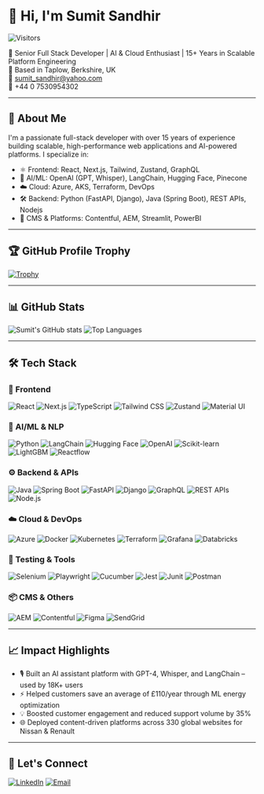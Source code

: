 # 👋 Hi, I'm Sumit Sandhir

![Visitors](https://visitor-badge.laobi.icu/badge?page_id=sumitsandhir.sumitsandhir)

🚀 Senior Full Stack Developer | AI & Cloud Enthusiast | 15+ Years in Scalable Platform Engineering  
📍 Based in Taplow, Berkshire, UK  
📧 [sumit_sandhir@yahoo.com](mailto:sumit_sandhir@yahoo.com)  
📱 +44 0 7530954302  

---

## 🧠 About Me

I'm a passionate full-stack developer with over 15 years of experience building scalable, high-performance web applications and AI-powered platforms. I specialize in:

- ⚛️ Frontend: React, Next.js, Tailwind, Zustand, GraphQL
- 🧠 AI/ML: OpenAI (GPT, Whisper), LangChain, Hugging Face, Pinecone
- ☁️ Cloud: Azure, AKS, Terraform, DevOps
- 🛠 Backend: Python (FastAPI, Django), Java (Spring Boot), REST APIs, Nodejs
- 🧩 CMS & Platforms: Contentful, AEM, Streamlit, PowerBI

---

## 🏆 GitHub Profile Trophy

[![Trophy](https://github-profile-trophy.vercel.app/?username=sumitsandhir&theme=monokai&row=2&column=4)](https://github.com/ryo-ma/github-profile-trophy)

---

## 📊 GitHub Stats

![Sumit's GitHub stats](https://github-readme-stats.vercel.app/api?username=sumitsandhir&show_icons=true&theme=monokai&hide_title=true)
![Top Languages](https://github-readme-stats.vercel.app/api/top-langs/?username=sumitsandhir&layout=compact&theme=monokai)

---

## 🛠️ Tech Stack

### 🚀 Frontend
![React](https://img.shields.io/badge/-React-61DAFB?logo=react&logoColor=white&style=flat-square)
![Next.js](https://img.shields.io/badge/-Next.js-000?logo=nextdotjs&logoColor=white&style=flat-square)
![TypeScript](https://img.shields.io/badge/-TypeScript-3178C6?logo=typescript&logoColor=white&style=flat-square)
![Tailwind CSS](https://img.shields.io/badge/-Tailwind_CSS-38B2AC?logo=tailwind-css&logoColor=white&style=flat-square)
![Zustand](https://img.shields.io/badge/-Zustand-000000?logo=zustand&logoColor=white&style=flat-square)
![Material UI](https://img.shields.io/badge/-Material_UI-007FFF?logo=mui&logoColor=white&style=flat-square)

### 🧠 AI/ML & NLP
![Python](https://img.shields.io/badge/-Python-3776AB?logo=python&logoColor=white&style=flat-square)
![LangChain](https://img.shields.io/badge/-LangChain-blueviolet?style=flat-square)
![Hugging Face](https://img.shields.io/badge/-HuggingFace-FCC624?logo=huggingface&logoColor=black&style=flat-square)
![OpenAI](https://img.shields.io/badge/-OpenAI-412991?logo=openai&logoColor=white&style=flat-square)
![Scikit-learn](https://img.shields.io/badge/-Scikit--learn-F7931E?logo=scikit-learn&logoColor=white&style=flat-square)
![LightGBM](https://img.shields.io/badge/-LightGBM-00C853?style=flat-square)
![Reactflow](https://img.shields.io/badge/-Reactflow-2962FF?style=flat-square)

### ⚙️ Backend & APIs
![Java](https://img.shields.io/badge/-Java-007396?logo=java&logoColor=white&style=flat-square)
![Spring Boot](https://img.shields.io/badge/-Spring_Boot-6DB33F?logo=spring-boot&logoColor=white&style=flat-square)
![FastAPI](https://img.shields.io/badge/-FastAPI-009688?logo=fastapi&logoColor=white&style=flat-square)
![Django](https://img.shields.io/badge/-Django-092E20?logo=django&logoColor=white&style=flat-square)
![GraphQL](https://img.shields.io/badge/-GraphQL-E10098?logo=graphql&logoColor=white&style=flat-square)
![REST APIs](https://img.shields.io/badge/-REST_API-000000?style=flat-square)
![Node.js](https://img.shields.io/badge/-Node.js-339933?style=flat-square&logo=node.js&logoColor=white)

### ☁️ Cloud & DevOps
![Azure](https://img.shields.io/badge/-Azure-0089D6?logo=microsoftazure&logoColor=white&style=flat-square)
![Docker](https://img.shields.io/badge/-Docker-2496ED?logo=docker&logoColor=white&style=flat-square)
![Kubernetes](https://img.shields.io/badge/-Kubernetes-326CE5?logo=kubernetes&logoColor=white&style=flat-square)
![Terraform](https://img.shields.io/badge/-Terraform-623CE4?logo=terraform&logoColor=white&style=flat-square)
![Grafana](https://img.shields.io/badge/-Grafana-F46800?logo=grafana&logoColor=white&style=flat-square)
![Databricks](https://img.shields.io/badge/-Databricks-E36209?logo=databricks&logoColor=white&style=flat-square)

### 🧰 Testing & Tools
![Selenium](https://img.shields.io/badge/-Selenium-43B02A?logo=selenium&logoColor=white&style=flat-square)
![Playwright](https://img.shields.io/badge/-Playwright-2EAD33?logo=playwright&logoColor=white&style=flat-square)
![Cucumber](https://img.shields.io/badge/-Cucumber-23D96C?logo=cucumber&logoColor=white&style=flat-square)
![Jest](https://img.shields.io/badge/-Jest-C21325?logo=jest&logoColor=white&style=flat-square)
![Junit](https://img.shields.io/badge/-JUnit-25A162?style=flat-square)
![Postman](https://img.shields.io/badge/-Postman-FF6C37?logo=postman&logoColor=white&style=flat-square)

### 📦 CMS & Others
![AEM](https://img.shields.io/badge/-AEM-000000?style=flat-square&logo=adobe)
![Contentful](https://img.shields.io/badge/-Contentful-2478CC?logo=contentful&logoColor=white&style=flat-square)
![Figma](https://img.shields.io/badge/-Figma-F24E1E?logo=figma&logoColor=white&style=flat-square)
![SendGrid](https://img.shields.io/badge/-SendGrid-00B3E3?logo=sendgrid&logoColor=white&style=flat-square)

---

## 📈 Impact Highlights

- 🎙 Built an AI assistant platform with GPT-4, Whisper, and LangChain – used by 18K+ users
- ⚡ Helped customers save an average of £110/year through ML energy optimization
- 💡 Boosted customer engagement and reduced support volume by 35%
- 🌐 Deployed content-driven platforms across 330 global websites for Nissan & Renault

---

## 💬 Let's Connect

[![LinkedIn](https://img.shields.io/badge/-LinkedIn-0A66C2?logo=linkedin&logoColor=white&style=flat-square)](https://www.linkedin.com/in/sumit-sandhir-890a9510)
[![Email](https://img.shields.io/badge/-Email-D14836?logo=gmail&logoColor=white&style=flat-square)](mailto:sumit_sandhir@yahoo.com)
